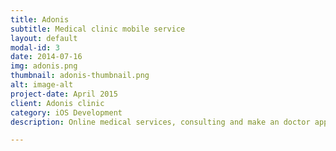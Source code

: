 ```yaml
---
title: Adonis
subtitle: Medical clinic mobile service
layout: default
modal-id: 3
date: 2014-07-16
img: adonis.png
thumbnail: adonis-thumbnail.png
alt: image-alt
project-date: April 2015
client: Adonis clinic
category: iOS Development
description: Online medical services, consulting and make an doctor appointment at one click. Integrated sms-based login service and push notifications with appointnents status

---
```

